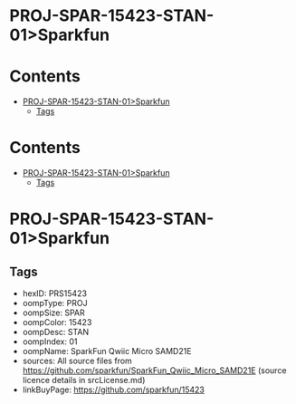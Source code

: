 
PROJ-SPAR-15423-STAN-01>Sparkfun
================================

Contents
========

* [PROJ-SPAR-15423-STAN-01>Sparkfun](#proj-spar-15423-stan-01sparkfun)
	* [Tags](#tags)

Contents
========

* [PROJ-SPAR-15423-STAN-01>Sparkfun](#proj-spar-15423-stan-01sparkfun)
	* [Tags](#tags)

# PROJ-SPAR-15423-STAN-01>Sparkfun

## Tags

- hexID: PRS15423
- oompType: PROJ
- oompSize: SPAR
- oompColor: 15423
- oompDesc: STAN
- oompIndex: 01
- oompName: SparkFun Qwiic Micro SAMD21E
- sources: All source files from https://github.com/sparkfun/SparkFun_Qwiic_Micro_SAMD21E (source licence details in srcLicense.md)
- linkBuyPage: https://github.com/sparkfun/15423
